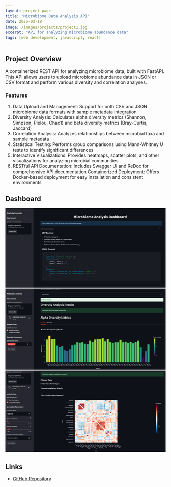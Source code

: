 ```yaml
---
layout: project-page
title: "Microbiome Data Analysis API"
date: 2025-03-18
image: /images/projects/project1.jpg
excerpt: "API for analyzing microbiome abundance data"
tags: [web development, javascript, react]
---
```


## Project Overview
A containerized REST API for analyzing microbiome data, built with FastAPI. This API allows users to upload microbiome abundance data in JSON or CSV format and perform various diversity and correlation analyses.

### Features
1. Data Upload and Management: Support for both CSV and JSON microbiome data formats with sample metadata integration
2. Diversity Analysis: Calculates alpha diversity metrics (Shannon, Simpson, Pielou, Chao1) and beta diversity metrics (Bray-Curtis, Jaccard)
3. Correlation Analysis: Analyzes relationships between microbial taxa and sample metadata
4. Statistical Testing: Performs group comparisons using Mann-Whitney U tests to identify significant differences
5. Interactive Visualizations: Provides heatmaps, scatter plots, and other visualizations for analyzing microbial communities
6. RESTful API Documentation: Includes Swagger UI and ReDoc for comprehensive API documentation
Containerized Deployment: Offers Docker-based deployment for easy installation and consistent environments


## Dashboard
![Screenshot 1](/images/projects/microbiome_analyais_api_home.png)
![Screenshot 2](/images/projects/microbiome_analyais_api_alpha.png)
![Screenshot 2](/images/projects/microbiome_analyais_api_corr.png)

## Links
- [GitHub Repository](https://github.com/manjot-nagyal/microbiome_analysis_api)